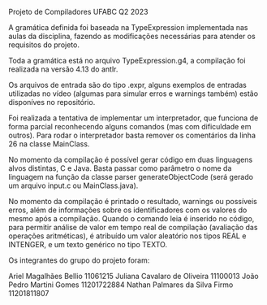 Projeto de Compiladores UFABC Q2 2023

A gramática definida foi baseada na TypeExpression implementada nas aulas da disciplina, fazendo as 
modificações necessárias para atender os requisitos do projeto.

Toda a gramática está no arquivo TypeExpression.g4, a compilação foi realizada na versão 4.13 do antlr.

Os arquivos de entrada são do tipo .expr, alguns exemplos de entradas utilizadas no vídeo (algumas para simular erros e warnings também) estão disponíves no repositório.

Foi realizada a tentativa de implementar um interpretador, que funciona de forma parcial reconhecendo alguns comandos (mas com dificuldade em outros). Para rodar o interpretador basta remover os comentários da linha 26 na classe MainClass.

No momento da compilação é possível gerar código em duas linguagens alvos distintas, C e Java. Basta passar como parâmetro o nome da linguagem na função da classe parser generateObjectCode (será gerado um arquivo input.c ou MainClass.java).

No momento da compilação é printado o resultado, warnings ou possíveis erros, além de informações sobre os identificadores com os valores do mesmo após a compilação. Quando o comando leia é inserido no código, para permitir análise de valor em tempo real de compilação (avaliação das operações aritméticas), é atribuído um valor aleatório nos tipos REAL e INTENGER, e um texto genérico no tipo TEXTO.

Os integrantes do grupo do projeto foram:

Ariel Magalhães Bellio 11061215
Juliana Cavalaro de Oliveira 11100013
João Pedro Martini Gomes 11201722884
Nathan Palmares da Silva Firmo 11201811807